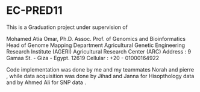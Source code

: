 # EC-PRED11

This is a Graduation project under supervision of 

Mohamed Atia Omar, Ph.D.
Assoc. Prof. of Genomics and Bioinformatics
Head of Genome Mapping Department 
Agricultural Genetic Engineering Research Institute (AGERI)
Agricultural Research Center (ARC)
Address :  9 Gamaa St. - Giza - Egypt. 12619
Cellular : +20 - 01000164922

Code implementation was done by me and my teammates Norah and pierre  , while data acquisition was done by Jihad and Janna for Hisopthology data and by 
Ahmed Ali for SNP data  . 
